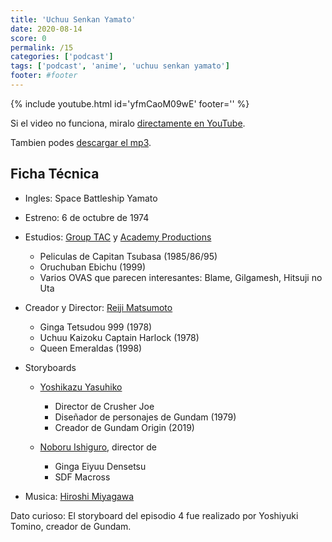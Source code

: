 ```yaml
---
title: 'Uchuu Senkan Yamato'
date: 2020-08-14
score: 0
permalink: /15
categories: ['podcast']
tags: ['podcast', 'anime', 'uchuu senkan yamato']
footer: #footer
---
```


{% include youtube.html id='yfmCaoM09wE' footer='' %}

Si el video no funciona, miralo [directamente en YouTube](https://www.youtube.com/watch?v=yfmCaoM09wE).

Tambien podes [descargar el mp3](https://anchor.fm/s/2ed233f8/podcast/play/17903292/https%3A%2F%2Fd3ctxlq1ktw2nl.cloudfront.net%2Fstaging%2F2020-7-11%2Fe06e84db-910a-6f93-f856-ddd8f05016ad.mp3).

## Ficha Técnica

- Ingles: Space Battleship Yamato
- Estreno: 6 de octubre de 1974
- Estudios: [Group TAC](https://anilist.co/studio/86) y [Academy Productions](https://anilist.co/studio/589)
    - Peliculas de Capitan Tsubasa (1985/86/95)
    - Oruchuban Ebichu (1999)
    - Varios OVAS que parecen interesantes: Blame, Gilgamesh, Hitsuji no Uta

- Creador y Director: [Reiji Matsumoto](https://anilist.co/staff/97597)
    - Ginga Tetsudou 999 (1978)
    - Uchuu Kaizoku Captain Harlock (1978)
    - Queen Emeraldas (1998)

- Storyboards
    - [Yoshikazu Yasuhiko](https://anilist.co/staff/97220)
        - Director de Crusher Joe
        - Diseñador de personajes de Gundam (1979)
        - Creador de Gundam Origin (2019)

    - [Noboru Ishiguro](https://anilist.co/staff/100095), director de
        - Ginga Eiyuu Densetsu
        - SDF Macross

- Musica: [Hiroshi Miyagawa](https://anilist.co/staff/110495)

Dato curioso: El storyboard del episodio 4 fue realizado por Yoshiyuki Tomino, creador de Gundam.